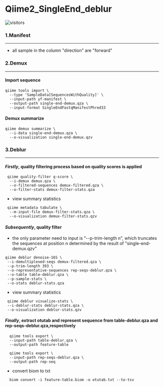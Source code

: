 # Qiime2_SingleEnd_deblur
![visitors](https://visitor-badge.glitch.me/badge?page_id=richar1iu.Qiime2_SingleEnd&left_color=green&right_color=red)

### 1.Manifest
---
+ all sample in the column "direction" are "forward"

### 2.Demux
---

#### Import sequence
```
qiime tools import \
  --type 'SampleData[SequencesWithQuality]' \
  --input-path yf-manifest \
  --output-path single-end-demux.qza \
  --input-format SingleEndFastqManifestPhred33
```

#### Demux summarize 
```
qiime demux summarize \
  --i-data single-end-demux.qza \
  --o-visualization single-end-demux.qzv
```

### 3.Deblur
---

#### *Firstly*, quality filtering process based on quality scores is applied
```
 qiime quality-filter q-score \
  --i-demux demux.qza \
  --o-filtered-sequences demux-filtered.qza \
  --o-filter-stats demux-filter-stats.qza
``` 
+ view summary statistics
```
 qiime metadata tabulate \
  --m-input-file demux-filter-stats.qza \
  --o-visualization demux-filter-stats.qzv
 ```

 
#### *Subsequently*, quality filter
+ the only parameter need to input is "--p-trim-length n", which truncates the sequences at position n determined by
the result of "single-end-demux.qzv"
 ```
 qiime deblur denoise-16S \
  --i-demultiplexed-seqs demux-filtered.qza \
  --p-trim-length 393 \
  --o-representative-sequences rep-seqs-deblur.qza \
  --o-table table-deblur.qza \
  --p-sample-stats \
  --o-stats deblur-stats.qza
 ```
  
+ view summary statistics
 ```
  qiime deblur visualize-stats \
  --i-deblur-stats deblur-stats.qza \
  --o-visualization deblur-stats.qzv
 ``` 
  
#### *Finally*, extract otutab and represent sequence from table-deblur.qza and rep-seqs-deblur.qza,respectively
``` 
  qiime tools export \
  --input-path table-deblur.qza \
  --output-path feature-table
  
  qiime tools export \
  --input-path rep-seqs-deblur.qza \
  --output-path rep-seq
 ``` 
+ convert biom to txt
```
  biom convert -i feature-table.biom -o otutab.txt --to-tsv
```
